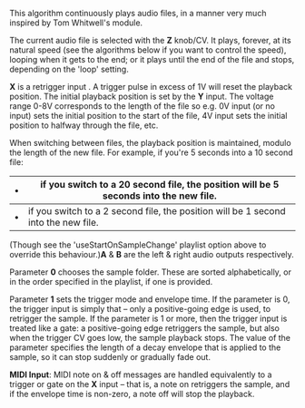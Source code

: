 
This algorithm continuously plays audio files, in a manner very much
inspired by Tom Whitwell's module.

The current audio file is selected with the **Z** knob/CV. It plays, forever, at its natural speed (see the algorithms below
if you want to control the speed), looping when it gets to the end; or it plays until the end of the file and stops,
depending on the 'loop' setting.

**X** is a retrigger input . A trigger pulse in excess of 1V will reset the playback position. The initial playback position
is set by the **Y** input. The voltage range 0-8V corresponds to the length of the file so e.g. 0V input (or no input) sets
the initial position to the start of the file, 4V input sets the initial position to halfway through the file, etc.

When switching between files, the playback position is maintained, modulo the length of the new file. For example, if
you're 5 seconds into a 10 second file:

<table>
<thead>
<tr class="header">
<th>•</th>
<th>
if you switch to a 20 second file, the position will be 5 seconds into the new file.
</th>
</tr>
</thead>
<tbody>
<tr class="odd">
<td>•</td>
<td>
if you switch to a 2 second file, the position will be 1 second into the new file.
</td>
</tr>
</tbody>
</table>

(Though see the 'useStartOnSampleChange' playlist option above to override this behaviour.)**A** & **B** are the left & right
audio outputs respectively.

Parameter **0** chooses the sample folder. These are sorted alphabetically, or in the order specified in the playlist, if
one is provided.

Parameter **1** sets the trigger mode and envelope time. If the parameter is 0, the trigger input is simply that – only a
positive-going edge is used, to retrigger the sample. If the parameter is 1 or more, then the trigger input is treated
like a gate: a positive-going edge retriggers the sample, but also when the trigger CV goes low, the sample playback
stops. The value of the parameter specifies the length of a decay envelope that is applied to the sample, so it can stop
suddenly or gradually fade out.

**MIDI Input**: MIDI note on & off messages are handled equivalently to a trigger or gate on the **X** input – that is, a
note on retriggers the sample, and if the envelope time is non-zero, a note off will stop the playback.
